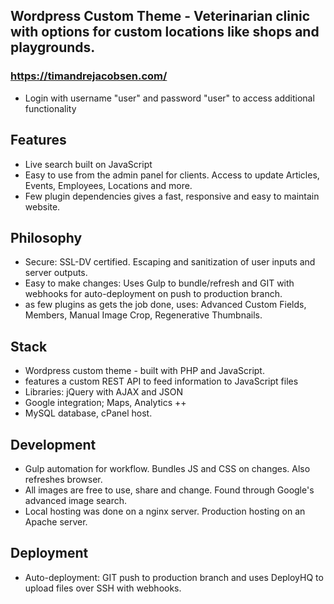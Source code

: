 ## Wordpress Custom Theme - Veterinarian clinic with options for custom locations like shops and playgrounds.
### https://timandrejacobsen.com/

- Login with username "user" and password "user" to access additional functionality

## Features
- Live search built on JavaScript
- Easy to use from the admin panel for clients. Access to update Articles, Events, Employees, Locations and more.
- Few plugin dependencies gives a fast, responsive and easy to maintain website.

## Philosophy
- Secure: SSL-DV certified. Escaping and sanitization of user inputs and server outputs.
- Easy to make changes: Uses Gulp to bundle/refresh and GIT with webhooks for auto-deployment on push to production branch.
- as few plugins as gets the job done, uses: Advanced Custom Fields, Members, Manual Image Crop, Regenerative Thumbnails.

## Stack
- Wordpress custom theme - built with PHP and JavaScript.
- features a custom REST API to feed information to JavaScript files
- Libraries: jQuery with AJAX and JSON
- Google integration; Maps, Analytics ++
- MySQL database, cPanel host.

## Development
- Gulp automation for workflow. Bundles JS and CSS on changes. Also refreshes browser.
- All images are free to use, share and change. Found through Google's advanced image search.
- Local hosting was done on a nginx server. Production hosting on an Apache server.

## Deployment
- Auto-deployment: GIT push to production branch and uses DeployHQ to upload files over SSH with webhooks.
